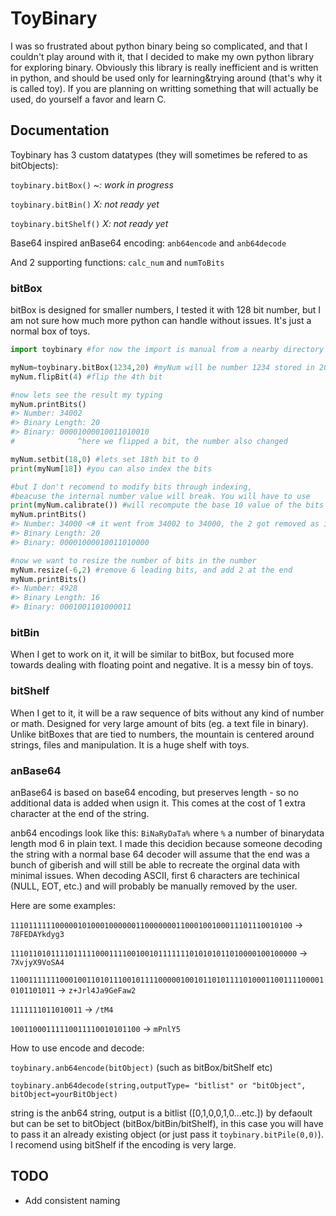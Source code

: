 # ToyBinary

I was so frustrated about python binary being so complicated, and that I couldn't play around with it, that I decided to make my own python library for exploring binary.
Obviously this library is really inefficient and is written in python, and should be used only for learning&trying around (that's why it is called toy). If you are planning on writting something that will actually be used, do yourself a favor and learn C. 

## Documentation

Toybinary has 3 custom datatypes (they will sometimes be refered to as bitObjects):

`toybinary.bitBox()` *~: work in progress*

`toybinary.bitBin()` *X: not ready yet*

`toybinary.bitShelf()` *X: not ready yet*

Base64 inspired anBase64 encoding: `anb64encode` and `anb64decode`

And 2 supporting functions: `calc_num` and `numToBits`

### bitBox

bitBox is designed for smaller numbers, I tested it with 128 bit number, but I am not sure how much more python can handle without issues. It's just a normal box of toys. 

```python
import toybinary #for now the import is manual from a nearby directory

myNum=toybinary.bitBox(1234,20) #myNum will be number 1234 stored in 20 bits
myNum.flipBit(4) #flip the 4th bit

#now lets see the result my typing
myNum.printBits()
#> Number: 34002
#> Binary Length: 20 
#> Binary: 00001000010011010010
#              ^here we flipped a bit, the number also changed

myNum.setbit(18,0) #lets set 18th bit to 0
print(myNum[18]) #you can also index the bits

#but I don't recomend to modify bits through indexing, 
#beacuse the internal number value will break. You will have to use
print(myNum.calibrate()) #will recompute the base 10 value of the bits
myNum.printBits()
#> Number: 34000 <# it went from 34002 to 34000, the 2 got removed as it was second to last
#> Binary Length: 20 
#> Binary: 00001000010011010000

#now we want to resize the number of bits in the number
myNum.resize(-6,2) #remove 6 leading bits, and add 2 at the end
myNum.printBits()
#> Number: 4928
#> Binary Length: 16 
#> Binary: 0001001101000011
```

### bitBin

When I get to work on it, it will be similar to bitBox, but focused more towards dealing with floating point and negative. It is a messy bin of toys.

### bitShelf

When I get to it, it will be a raw sequence of bits without any kind of number or math. Designed for very large amount of bits (eg. a text file in binary). Unlike bitBoxes that are tied to numbers, the mountain is centered around strings, files and manipulation. It is a huge shelf with toys.

### anBase64

anBase64 is based on base64 encoding, but preserves length - so no additional data is added when usign it. This comes at the cost of 1 extra character at the end of the string.

anb64 encodings look like this: `BiNaRyDaTa%` where `%` a number of binarydata length mod 6 in plain text.
I made this decidion because someone decoding the string with a normal base 64 decoder will assume that the end was a bunch of giberish and will still be able to recreate the orginal data with minimal issues. When decoding ASCII, first 6 characters are techinical (NULL, EOT, etc.) and will probably be manually removed by the user.

Here are some examples:

`111011111100000101000100000011000000011000100100011101110010100` -> `78FEDAYkdyg3`

`1110110101111011111000111100100101111111010101011010000100100000` -> `7XvjyX9VoSA4`

`11001111111000100110101110010111100000100101101011110100011001111000010101101011` -> `z+Jrl4Ja9GeFaw2`

`1111111011010011` -> `/tM4`

`10011000111110011110010101100` -> `mPnlY5`

How to use encode and decode:

`toybinary.anb64encode(bitObject)` (such as bitBox/bitShelf etc)

`toybinary.anb64decode(string,outputType= "bitlist" or "bitObject", bitObject=yourBitObject)` 

string is the anb64 string, output is a bitlist ([0,1,0,0,1,0...etc.]) by defaoult but can be set to bitObject (bitBox/bitBin/bitShelf), in this case you will have to pass it an already existing object (or just pass it `toybinary.bitPile(0,0)`). I recomend using bitShelf if the encoding is very large.


## TODO
- Add consistent naming
